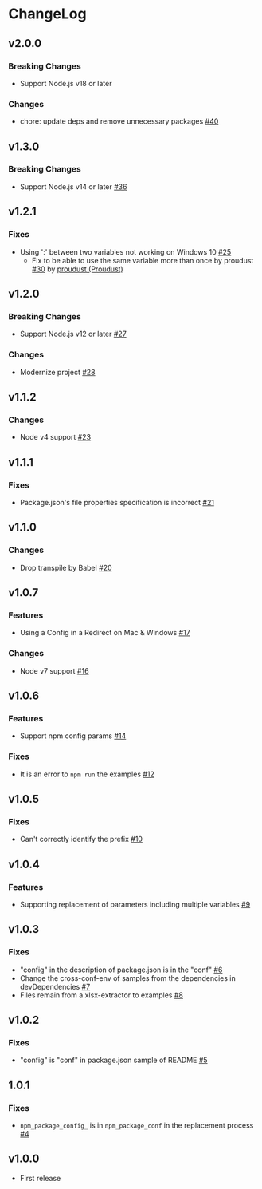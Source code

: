 # ChangeLog

## v2.0.0

### Breaking Changes

- Support Node.js v18 or later

### Changes

- chore: update deps and remove unnecessary packages [#40](https://github.com/akabekobeko/npm-cross-conf-env/pull/40)

## v1.3.0

### Breaking Changes

- Support Node.js v14 or later [#36](https://github.com/akabekobeko/npm-cross-conf-env/issues/36)

## v1.2.1

### Fixes

- Using ':' between two variables not working on Windows 10 [#25](https://github.com/akabekobeko/npm-cross-conf-env/issues/25)
  - Fix to be able to use the same variable more than once by proudust [#30](https://github.com/akabekobeko/npm-cross-conf-env/pull/30) by [proudust (Proudust)](https://github.com/proudust)

## v1.2.0

### Breaking Changes

- Support Node.js v12 or later [#27](https://github.com/akabekobeko/npm-cross-conf-env/issues/27)

### Changes

- Modernize project [#28](https://github.com/akabekobeko/npm-cross-conf-env/issues/28)

## v1.1.2

### Changes

- Node v4 support [#23](https://github.com/akabekobeko/npm-cross-conf-env/issues/23)

## v1.1.1

### Fixes

- Package.json's file properties specification is incorrect [#21](https://github.com/akabekobeko/npm-cross-conf-env/issues/21)

## v1.1.0

### Changes

- Drop transpile by Babel [#20](https://github.com/akabekobeko/npm-cross-conf-env/issues/20)

## v1.0.7

### Features

- Using a Config in a Redirect on Mac & Windows [#17](https://github.com/akabekobeko/npm-cross-conf-env/issues/17)

### Changes

- Node v7 support [#16](https://github.com/akabekobeko/npm-cross-conf-env/issues/16)

## v1.0.6

### Features

- Support npm config params [#14](https://github.com/akabekobeko/npm-cross-conf-env/issues/14)

### Fixes

- It is an error to `npm run` the examples [#12](https://github.com/akabekobeko/npm-cross-conf-env/issues/12)

## v1.0.5

### Fixes

- Can't correctly identify the prefix [#10](https://github.com/akabekobeko/npm-cross-conf-env/issues/10)

## v1.0.4

### Features

- Supporting replacement of parameters including multiple variables [#9](https://github.com/akabekobeko/npm-cross-conf-env/issues/9)

## v1.0.3

### Fixes

- "config" in the description of package.json is in the "conf" [#6](https://github.com/akabekobeko/npm-cross-conf-env/issues/6)
- Change the cross-conf-env of samples from the dependencies in devDependencies [#7](https://github.com/akabekobeko/npm-cross-conf-env/issues/7)
- Files remain from a xlsx-extractor to examples [#8](https://github.com/akabekobeko/npm-cross-conf-env/issues/8)

## v1.0.2

### Fixes

- "config" is "conf" in package.json sample of README [#5](https://github.com/akabekobeko/npm-cross-conf-env/issues/5)

## 1.0.1

### Fixes

- `npm_package_config_` is in `npm_package_conf` in the replacement process [#4](https://github.com/akabekobeko/npm-cross-conf-env/issues/4)

## v1.0.0

- First release
